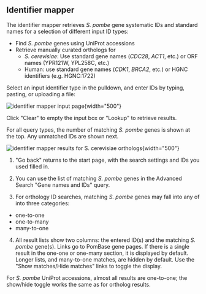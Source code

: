 ## Identifier mapper

The identifier mapper retrieves *S. pombe* gene systematic IDs and standard names for a selection of different input ID types:

- Find *S. pombe* genes using UniProt accessions
- Retrieve manually curated orthologs for
   - *S. cerevisiae*: Use standard gene names (*CDC28*, *ACT1*, etc.) or ORF names (YPR121W, YPL258C, etc.)
   - Human: use standard gene names (*CDK1*, *BRCA2*, etc.) or HGNC identifiers (e.g. HGNC:1722)

Select an input identifier type in the pulldown, and enter IDs by
typing, pasting, or uploading a file:

![identifier mapper input page](assets/id_mapper_input.png){width="500"}

Click "Clear" to empty the input box or "Lookup" to retrieve results.

For all query types, the number of matching *S. pombe* genes is shown
at the top. Any unmatched IDs are shown next.

![identifier mapper results for S. cerevisiae orthologs](assets/id_mapper_results.png){width="500"}

1. "Go back" returns to the start page, with the search settings and
IDs you used filled in.

2. You can use the list of matching *S. pombe* genes in the Advanced
Search "Gene names and IDs" query.

3. For orthology ID searches, matching *S. pombe* genes may fall into
any of into three categories:

- one-to-one
- one-to-many
- many-to-one

4. All result lists show two columns: the entered ID(s) and the
matching *S. pombe* gene(s). Links go to PomBase gene pages. If there
is a single result in the one-one or one-many section, it is displayed
by default. Longer lists, and many-to-one matches, are hidden by
default. Use the "Show matches/Hide matches" links to toggle the
display.

For *S. pombe* UniProt accessions, almost all results are one-to-one;
the show/hide toggle works the same as for ortholog results.
